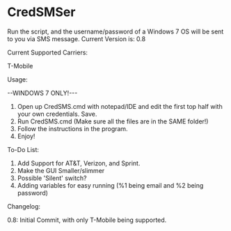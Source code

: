 CredSMSer
=========

Run the script, and the username/password of a Windows 7 OS will be sent to you via SMS message. Current Version is: 0.8

Current Supported Carriers:

T-Mobile

Usage:

--WINDOWS 7 ONLY!---

1. Open up CredSMS.cmd with notepad/IDE and edit the first top half with your own credentials. Save.
2. Run CredSMS.cmd (Make sure all the files are in the SAME folder!)
3. Follow the instructions in the program.
4. Enjoy!

To-Do List:

1. Add Support for AT&T, Verizon, and Sprint.
2. Make the GUI Smaller/slimmer
3. Possible 'Silent' switch? 
4. Adding variables for easy running (%1 being email and %2 being password)

Changelog:

0.8: 
Initial Commit, with only T-Mobile being supported.
